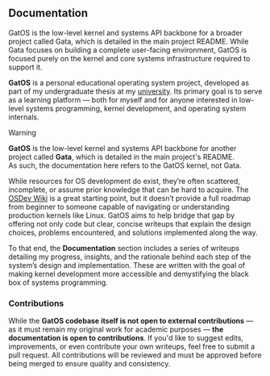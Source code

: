 ## Documentation

GatOS is the low-level kernel and systems API backbone for a broader project called Gata, which is detailed in the main project README. While Gata focuses on building a complete user-facing environment, GatOS is focused purely on the kernel and core systems infrastructure required to support it.

**GatOS** is a personal educational operating system project, developed as part of my undergraduate thesis at my [university](https://www.uom.gr/en/dai). Its primary goal is to serve as a learning platform — both for myself and for anyone interested in low-level systems programming, kernel development, and operating system internals.

>[!WARNING]
>**GatOS** is the low-level kernel and systems API backbone for another <br> 
> project called **Gata**, which is detailed in the main project's README. </br>
> As such, the documentation here refers to the GatOS kernel, not Gata.

While resources for OS development do exist, they’re often scattered, incomplete, or assume prior knowledge that can be hard to acquire. The [OSDev Wiki](https://wiki.osdev.org) is a great starting point, but it doesn’t provide a full roadmap from beginner to someone capable of navigating or understanding production kernels like Linux. GatOS aims to help bridge that gap by offering not only code but clear, concise writeups that explain the design choices, problems encountered, and solutions implemented along the way.

To that end, the **Documentation** section includes a series of writeups detailing my progress, insights, and the rationale behind each step of the system’s design and implementation. These are written with the goal of making kernel development more accessible and demystifying the black box of systems programming.

### Contributions

While the **GatOS codebase itself is not open to external contributions** — as it must remain my original work for academic purposes — **the documentation is open to contributions**. If you'd like to suggest edits, improvements, or even contribute your own writeups, feel free to submit a pull request. All contributions will be reviewed and must be approved before being merged to ensure quality and consistency.


